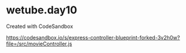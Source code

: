 # wetube.day10
Created with CodeSandbox

https://codesandbox.io/s/express-controller-blueprint-forked-3v2h0w?file=/src/movieController.js
